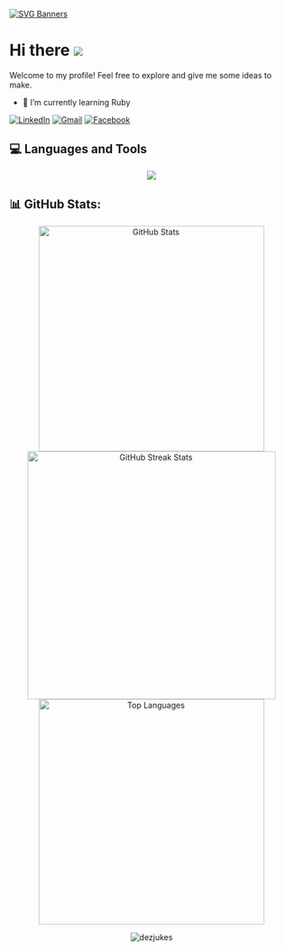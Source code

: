 [![SVG Banners](https://svg-banners.vercel.app/api?type=luminance&text1=DezJukes%20&width=1000&height=150)](https://github.com/Akshay090/svg-banners)
# Hi there ![](https://user-images.githubusercontent.com/18350557/176309783-0785949b-9127-417c-8b55-ab5a4333674e.gif)
Welcome to my profile! Feel free to explore and give me some ideas to make.

- 🌱 I’m currently learning Ruby

[![LinkedIn](https://img.shields.io/badge/linkedin-%230077B5.svg?style=for-the-badge&logo=linkedin&logoColor=white)](https://www.linkedin.com/in/johnbryanpdelacruz/)
[![Gmail](https://img.shields.io/badge/Gmail-D14836?style=for-the-badge&logo=gmail&logoColor=white)](mailto:jbryandc08@gmail.com)
[![Facebook](https://img.shields.io/badge/Facebook-%231877F2.svg?style=for-the-badge&logo=Facebook&logoColor=white)](https://www.facebook.com/Radioactiveness/)

## 💻 Languages and Tools
<p align="center">
  <a href="https://skillicons.dev">
    <img src="https://skillicons.dev/icons?i=c,cpp,java,javascript,kotlin,python,androidstudio,git,godot,mysql" />
  </a>
</p>



## 📊 GitHub Stats:
<p align="center">
  <img width=400 src="https://github-readme-stats.vercel.app/api?username=DezJukes&theme=midnight-purple&hide_border=true&include_all_commits=true&count_private=false" alt="GitHub Stats" /><img width=440 src="https://github-readme-streak-stats.herokuapp.com/?user=DezJukes&theme=midnight-purple&hide_border=true" alt="GitHub Streak Stats" />
  
  <img width=400 src="https://github-readme-stats.vercel.app/api/top-langs/?username=DezJukes&theme=midnight-purple&hide_border=true&include_all_commits=true&count_private=false&layout=compact" alt="Top Languages" />

<p align="center"><img src="https://komarev.com/ghpvc/?username=dezjukes&label=Visitors&color=5e4ecd&style=flat" alt="dezjukes" /> </p>
<!--
**DezJukes/DezJukes** is a ✨ _special_ ✨ repository because its `README.md` (this file) appears on your GitHub profile.

Here are some ideas to get you started:
- 📫 How to reach me: jbryandc08@gmail.com
- ⚡ Fun fact: The programming languages I have used so far are C, C++, Java, Javascript, Kotlin, Assembly Language.
- 🔭 I’m currently working on ...
- 🌱 I’m currently learning ...
- 👯 I’m looking to collaborate on ...
- 🤔 I’m looking for help with ...
- 💬 Ask me about ...
- 📫 How to reach me: ...
- 😄 Pronouns: ...
- ⚡ Fun fact: ...
-->
